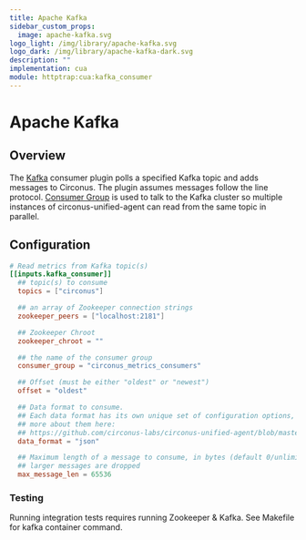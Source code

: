 ```yaml
---
title: Apache Kafka
sidebar_custom_props:
  image: apache-kafka.svg
logo_light: /img/library/apache-kafka.svg
logo_dark: /img/library/apache-kafka-dark.svg
description: ""
implementation: cua
module: httptrap:cua:kafka_consumer
---
```


# Apache Kafka

## Overview

The [Kafka](http://kafka.apache.org/) consumer plugin polls a specified Kafka
topic and adds messages to Circonus. The plugin assumes messages follow the
line protocol. [Consumer Group](http://godoc.org/github.com/wvanbergen/kafka/consumergroup)
is used to talk to the Kafka cluster so multiple instances of circonus-unified-agent can read
from the same topic in parallel.

## Configuration

```toml
# Read metrics from Kafka topic(s)
[[inputs.kafka_consumer]]
  ## topic(s) to consume
  topics = ["circonus"]

  ## an array of Zookeeper connection strings
  zookeeper_peers = ["localhost:2181"]

  ## Zookeeper Chroot
  zookeeper_chroot = ""

  ## the name of the consumer group
  consumer_group = "circonus_metrics_consumers"

  ## Offset (must be either "oldest" or "newest")
  offset = "oldest"

  ## Data format to consume.
  ## Each data format has its own unique set of configuration options, read
  ## more about them here:
  ## https://github.com/circonus-labs/circonus-unified-agent/blob/master/docs/DATA_FORMATS_INPUT.md
  data_format = "json"

  ## Maximum length of a message to consume, in bytes (default 0/unlimited);
  ## larger messages are dropped
  max_message_len = 65536
```

### Testing

Running integration tests requires running Zookeeper & Kafka. See Makefile
for kafka container command.
